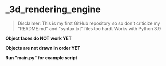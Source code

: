 # _3d_rendering_engine

> Disclaimer: This is my first GitHub repository so so don't criticize my "README.md" and "syntax.txt" files too hard.
> Works with Python 3.9

**Object faces do NOT work YET**

**Objects are not drawn in order YET**

**Run "__main__.py" for example script**
